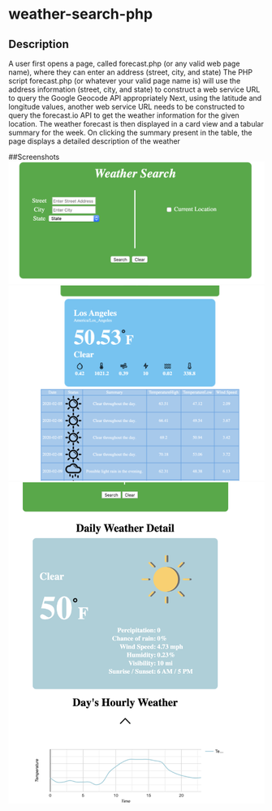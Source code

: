 # weather-search-php

## Description
A user first opens a page, called forecast.php (or any valid web page name), where they can enter an address (street, city, and state)
The PHP script forecast.php (or whatever your valid page name is) will use the address information (street, city, and state) to construct a web service URL to query the Google Geocode API appropriately
Next, using the latitude and longitude values, another web service URL needs to be constructed to query the forecast.io API to get the weather information for the given location.
The weather forecast is then displayed in a card view and a tabular summary for the week.
On clicking the summary present in the table, the page displays a detailed description of the weather

##Screenshots
![](Images/S1.png)
![](Images/S2.png)
![](Images/S3.png)
